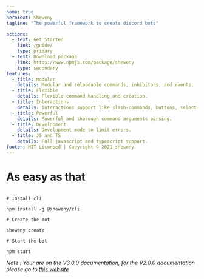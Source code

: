 ```yaml
---
home: true
heroText: Sheweny
tagline: "The powerful framework to create discord bots"

actions:
  - text: Get Started
    link: /guide/
    type: primary
  - text: Download package
    link: https://www.npmjs.com/package/sheweny
    type: secondary
features:
  - title: Modular
    details: Modular and reloadable commands, inhibitors, and events.
  - title: Flexible
    details: Flexible command handling and creation.
  - title: Interactions
    details: Interactions support like slash-commands, buttons, select-menus.
  - title: Powerful
    details: Powerful and thorough command arguments parsing.
  - title: Development
    details: Development mode to limit errors.
  - title: JS and TS
    details: Full javascript and typescript support.
footer: MIT Licensed | Copyright © 2021-sheweny
---
```


# As easy as that

```shell-session

# Install cli

npm install -g @sheweny/cli

# Create the bot

sheweny create

# Start the bot

npm start
```

_Note : Your are on the V3.0.0 documentation, for the V2.0.0 documentation please go to [this website](https://sheweny.github.io/V2-website/)_
